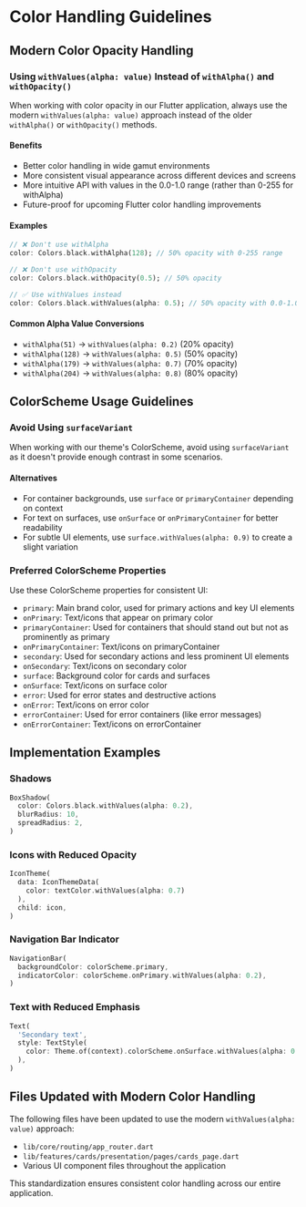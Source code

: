 # Color Handling Guidelines

## Modern Color Opacity Handling

### Using `withValues(alpha: value)` Instead of `withAlpha()` and `withOpacity()`

When working with color opacity in our Flutter application, always use the modern `withValues(alpha: value)` approach instead of the older `withAlpha()` or `withOpacity()` methods.

#### Benefits

- Better color handling in wide gamut environments
- More consistent visual appearance across different devices and screens
- More intuitive API with values in the 0.0-1.0 range (rather than 0-255 for withAlpha)
- Future-proof for upcoming Flutter color handling improvements

#### Examples

```dart
// ❌ Don't use withAlpha
color: Colors.black.withAlpha(128); // 50% opacity with 0-255 range

// ❌ Don't use withOpacity
color: Colors.black.withOpacity(0.5); // 50% opacity

// ✅ Use withValues instead
color: Colors.black.withValues(alpha: 0.5); // 50% opacity with 0.0-1.0 range
```

#### Common Alpha Value Conversions

- `withAlpha(51)` → `withValues(alpha: 0.2)` (20% opacity)
- `withAlpha(128)` → `withValues(alpha: 0.5)` (50% opacity)
- `withAlpha(179)` → `withValues(alpha: 0.7)` (70% opacity)
- `withAlpha(204)` → `withValues(alpha: 0.8)` (80% opacity)

## ColorScheme Usage Guidelines

### Avoid Using `surfaceVariant`

When working with our theme's ColorScheme, avoid using `surfaceVariant` as it doesn't provide enough contrast in some scenarios.

#### Alternatives

- For container backgrounds, use `surface` or `primaryContainer` depending on context
- For text on surfaces, use `onSurface` or `onPrimaryContainer` for better readability
- For subtle UI elements, use `surface.withValues(alpha: 0.9)` to create a slight variation

### Preferred ColorScheme Properties

Use these ColorScheme properties for consistent UI:

- `primary`: Main brand color, used for primary actions and key UI elements
- `onPrimary`: Text/icons that appear on primary color
- `primaryContainer`: Used for containers that should stand out but not as prominently as primary
- `onPrimaryContainer`: Text/icons on primaryContainer
- `secondary`: Used for secondary actions and less prominent UI elements
- `onSecondary`: Text/icons on secondary color
- `surface`: Background color for cards and surfaces
- `onSurface`: Text/icons on surface color
- `error`: Used for error states and destructive actions
- `onError`: Text/icons on error color
- `errorContainer`: Used for error containers (like error messages)
- `onErrorContainer`: Text/icons on errorContainer

## Implementation Examples

### Shadows

```dart
BoxShadow(
  color: Colors.black.withValues(alpha: 0.2),
  blurRadius: 10,
  spreadRadius: 2,
)
```

### Icons with Reduced Opacity

```dart
IconTheme(
  data: IconThemeData(
    color: textColor.withValues(alpha: 0.7)
  ),
  child: icon,
)
```

### Navigation Bar Indicator

```dart
NavigationBar(
  backgroundColor: colorScheme.primary,
  indicatorColor: colorScheme.onPrimary.withValues(alpha: 0.2),
)
```

### Text with Reduced Emphasis

```dart
Text(
  'Secondary text',
  style: TextStyle(
    color: Theme.of(context).colorScheme.onSurface.withValues(alpha: 0.7)
  ),
)
```

## Files Updated with Modern Color Handling

The following files have been updated to use the modern `withValues(alpha: value)` approach:

- `lib/core/routing/app_router.dart`
- `lib/features/cards/presentation/pages/cards_page.dart`
- Various UI component files throughout the application

This standardization ensures consistent color handling across our entire application.
